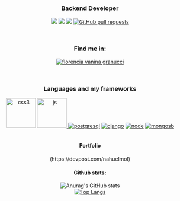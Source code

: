 <h3 align="center">Backend Developer</h3>
<p align="center">
   <img src="https://img.shields.io/github/license/nahuelmol/waka-readme-stats"/>
   <img src="https://img.shields.io/github/stars/nahuelmol/waka-readme-stats"/>
   <img src="https://img.shields.io/github/forks/nahuelmol/waka-readme-stats"/>
   <a href="https://github.com/nahuelmol/github-readme-stats/pulls">
      <img alt="GitHub pull requests" src="https://img.shields.io/github/issues-pr/nahuelmol/github-readme-stats?color=0088ff" />
   </a>
</p>
</br>
<div align="center">
 <h3>Find me in:</h3>
 <p>
  <a href="https://linkedin.com/in/molinahuel" target="blank"><img align="center" src="https://icongr.am/devicon/linkedin-plain-wordmark.svg?size=80&color=74bec2" alt="florencia vanina granucci" /></a>
 </p>
</div>  
</br>
<div align="center"> 
 <h3>Languages and my frameworks</h3>
 <a href="https://www.w3schools.com/css/" target="_blank"> <img src="https://i.ibb.co/W0mzJxc/icons8-css3-128.png" alt="css3" width="80" height="80"/></a>
 <a href="https://developer.mozilla.org/en-US/docs/Web/JavaScript" target="_blank"> <img src="https://i.ibb.co/rGYm7Lh/icons8-javascript-logo-128.png" alt="js" width="80" height="80"/> </a> 
 <a href="https://www.postgresql.org" target="_blank"> <img src="https://icongr.am/devicon/postgresql-plain.svg?size=80&color=74bec2" alt="postgresql"/></a> 
 <a href="https://www.djangoproject.com" target="_blank"> <img src="https://icongr.am/devicon/django-plain.svg?size=80&color=74bec2" alt="django"/></a> 
 <a href="https://nodejs.org/es/" target="_blank"> <img src="https://icongr.am/devicon/nodejs-plain.svg?size=80&color=74bec2" alt="node"/></a> 
 <a href="https://www.mongodb.com/es" target="_blank"> <img src="https://icongr.am/devicon/mongodb-plain-wordmark.svg?size=80&color=74bec2" alt="mongosb"/> </a> 
</div>
<div align="center">
 </br>
 <h4>Portfolio</h4>
 (https://devpost.com/nahuelmol)
 </br>
 <h4>Github stats:</h4>
  
 ![Anurag's GitHub stats](https://github-readme-stats.vercel.app/api?username=nahuelmol&theme=react&show_icons=true)
</br>
 [![Top Langs](https://github-readme-stats.vercel.app/api/top-langs/?username=nahuelmol&layout=compact)](https://github.com/nahuelmol/github-readme-stats)
</div>

